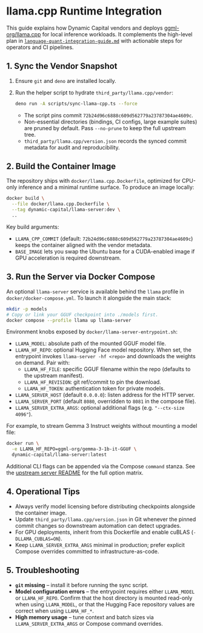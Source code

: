 # llama.cpp Runtime Integration

This guide explains how Dynamic Capital vendors and deploys
[ggml-org/llama.cpp](https://github.com/ggml-org/llama.cpp) for local inference
workloads. It complements the high-level plan in
[`language-quant-integration-guide.md`](./language-quant-integration-guide.md)
with actionable steps for operators and CI pipelines.

## 1. Sync the Vendor Snapshot

1. Ensure `git` and `deno` are installed locally.
2. Run the helper script to hydrate `third_party/llama.cpp/vendor`:

   ```bash
   deno run -A scripts/sync-llama-cpp.ts --force
   ```

   - The script pins commit `72b24d96c6888c609d562779a23787304ae4609c`.
   - Non-essential directories (bindings, CI configs, large example suites) are
     pruned by default. Pass `--no-prune` to keep the full upstream tree.
   - `third_party/llama.cpp/version.json` records the synced commit metadata for
     audit and reproducibility.

## 2. Build the Container Image

The repository ships with `docker/llama.cpp.Dockerfile`, optimized for CPU-only
inference and a minimal runtime surface. To produce an image locally:

```bash
docker build \
  --file docker/llama.cpp.Dockerfile \
  --tag dynamic-capital/llama-server:dev \
  ..
```

Key build arguments:

- `LLAMA_CPP_COMMIT` (default: `72b24d96c6888c609d562779a23787304ae4609c`) keeps
  the container aligned with the vendor metadata.
- `BASE_IMAGE` lets you swap the Ubuntu base for a CUDA-enabled image if GPU
  acceleration is required downstream.

## 3. Run the Server via Docker Compose

An optional `llama-server` service is available behind the `llama` profile in
`docker/docker-compose.yml`. To launch it alongside the main stack:

```bash
mkdir -p models
# Copy or link your GGUF checkpoint into ./models first.
docker compose --profile llama up llama-server
```

Environment knobs exposed by `docker/llama-server-entrypoint.sh`:

- `LLAMA_MODEL`: absolute path of the mounted GGUF model file.
- `LLAMA_HF_REPO`: optional Hugging Face model repository. When set, the entrypoint invokes `llama-server -hf <repo>` and downloads the weights on demand. Pair with:
  - `LLAMA_HF_FILE`: specific GGUF filename within the repo (defaults to the upstream manifest).
  - `LLAMA_HF_REVISION`: git ref/commit to pin the download.
  - `LLAMA_HF_TOKEN`: authentication token for private models.
- `LLAMA_SERVER_HOST` (default `0.0.0.0`): listen address for the HTTP server.
- `LLAMA_SERVER_PORT` (default `8080`, overridden to `8081` in the compose file).
- `LLAMA_SERVER_EXTRA_ARGS`: optional additional flags (e.g.
  `"--ctx-size 4096"`).

For example, to stream Gemma 3 Instruct weights without mounting a model file:

```bash
docker run \
  -e LLAMA_HF_REPO=ggml-org/gemma-3-1b-it-GGUF \
  dynamic-capital/llama-server:latest
```

Additional CLI flags can be appended via the Compose `command` stanza. See the
[upstream server README](https://github.com/ggml-org/llama.cpp/tree/master/examples/server)
for the full option matrix.

## 4. Operational Tips

- Always verify model licensing before distributing checkpoints alongside the
  container image.
- Update `third_party/llama.cpp/version.json` in Git whenever the pinned commit
  changes so downstream automation can detect upgrades.
- For GPU deployments, inherit from this Dockerfile and enable cuBLAS
  (`-DLLAMA_CUBLAS=ON`).
- Keep `LLAMA_SERVER_EXTRA_ARGS` minimal in production; prefer explicit Compose
  overrides committed to infrastructure-as-code.

## 5. Troubleshooting

- **`git` missing** – install it before running the sync script.
- **Model configuration errors** – the entrypoint requires either `LLAMA_MODEL` or `LLAMA_HF_REPO`.
  Confirm that the host directory is mounted read-only when using `LLAMA_MODEL`, or that the Hugging Face repository values are correct when using `LLAMA_HF_*`.
- **High memory usage** – tune context and batch sizes via
  `LLAMA_SERVER_EXTRA_ARGS` or Compose command overrides.
